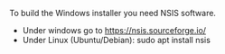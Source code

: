 To build the Windows installer you need NSIS software.

* Under windows go to https://nsis.sourceforge.io/
* Under Linux (Ubuntu/Debian): sudo apt install nsis 